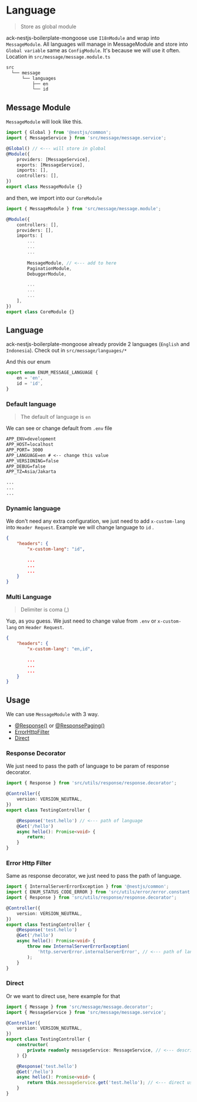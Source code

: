 # Language

> Store as global module

ack-nestjs-boilerplate-mongoose use `I18nModule` and wrap into `MessageModule`. All languages will manage in MessageModule and store into `Global variable` same as `ConfigModule`. It's because we will use it often. Location in `src/message/message.module.ts`

```txt
src
  └── message
      └── languages 
          ├── en
          └── id
```

## Message Module

`MessageModule` will look like this.

```typescript
import { Global } from '@nestjs/common';
import { MessageService } from 'src/message/message.service';

@Global() // <--- will store in global
@Module({
    providers: [MessageService],
    exports: [MessageService],
    imports: [],
    controllers: [],
})
export class MessageModule {}
```

and then, we import into our `CoreModule`

```typescript
import { MessageModule } from 'src/message/message.module';

@Module({
    controllers: [],
    providers: [],
    imports: [
        ...
        ...
        ...
        
        MessageModule, // <--- add to here
        PaginationModule,
        DebuggerModule,

        ...
        ...
        ...
    ],
})
export class CoreModule {}
```

## Language

ack-nestjs-boilerplate-mongoose already provide 2 languages (`English` and `Indonesia`). Check out in `src/message/languages/*`

And this our enum

```typescript
export enum ENUM_MESSAGE_LANGUAGE {
    en = 'en',
    id = 'id',
}
```

### Default language

> The default of language is `en`

We can see or change default from `.env` file

```txt
APP_ENV=development
APP_HOST=localhost
APP_PORT= 3000
APP_LANGUAGE=en # <-- change this value
APP_VERSIONING=false
APP_DEBUG=false
APP_TZ=Asia/Jakarta

...
...
...
```

### Dynamic language

We don't need any extra configuration, we just need to add `x-custom-lang` into `Header Request`. Example we will change language to `id` .

```json
{
    "headers": {
        "x-custom-lang": "id",
        
        ...
        ...
        ...
    }
}
```

### Multi Language

> Delimiter is coma (,)

Yup, as you guess. We just need to change value from `.env` or `x-custom-lang` on `Header Request`.

```json
{
    "headers": {
        "x-custom-lang": "en,id",
        
        ...
        ...
        ...
    }
}
```

## Usage

We can use `MessageModule` with 3 way.

* [@Response()](#response) or [@ResponsePaging()](#responsepaging)
* [ErrorHttpFilter](#centralize-exception)
* [Direct](#direct)

### Response Decorator

We just need to pass the path of language to be param of response decorator.

```typescript
import { Response } from 'src/utils/response/response.decorator';

@Controller({
    version: VERSION_NEUTRAL,
})
export class TestingController {

    @Response('test.hello') // <--- path of language
    @Get('/hello')
    async hello(): Promise<void> {
        return;
    }
}
```

### Error Http Filter

Same as response decorator, we just need to pass the path of language.

```typescript
import { InternalServerErrorException } from '@nestjs/common';
import { ENUM_STATUS_CODE_ERROR } from 'src/utils/error/error.constant';
import { Response } from 'src/utils/response/response.decorator';

@Controller({
    version: VERSION_NEUTRAL,
})
export class TestingController {
    @Response('test.hello')
    @Get('/hello')
    async hello(): Promise<void> {
        throw new InternalServerErrorException(
            'http.serverError.internalServerError', // <--- path of language
        );
    }
}
```

### Direct

Or we want to direct use, here example for that

```typescript
import { Message } from 'src/message/message.decorator';
import { MessageService } from 'src/message/message.service';

@Controller({
    version: VERSION_NEUTRAL,
})
export class TestingController {
    constructor(
        private readonly messageService: MessageService, // <--- describe the service
    ) {}

    @Response('test.hello')
    @Get('/hello')
    async hello(): Promise<void> {
        return this.messageService.get('test.hello'); // <--- direct use
    }
}

```
